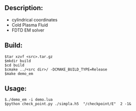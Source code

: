 
Description:
----------------------
  - cylindrical coordinates
  - Cold Plasma Fluid
  - FDTD EM solver  

Build:
--------------
    $tar xzvf <src>.tar.gz
    $mkdir build
    $cd build
    $cmake ../<src dir>/ -DCMAKE_BUILD_TYPE=Release
    $make demo_em

Usage:
----------------------
    $./demo_em -i demo.lua
    $python check_point.py ./simpla.h5  "/checkpoint/E"  2 -1&

